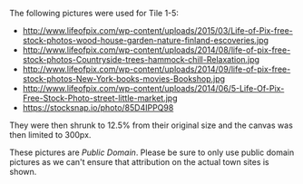 The following pictures were used for Tile 1-5:

 * http://www.lifeofpix.com/wp-content/uploads/2015/03/Life-of-Pix-free-stock-photos-wood-house-garden-nature-finland-escoveries.jpg
 * http://www.lifeofpix.com/wp-content/uploads/2014/08/life-of-pix-free-stock-photos-Countryside-trees-hammock-chill-Relaxation.jpg
 * http://www.lifeofpix.com/wp-content/uploads/2014/09/life-of-pix-free-stock-photos-New-York-books-movies-Bookshop.jpg
 * http://www.lifeofpix.com/wp-content/uploads/2014/06/5-Life-Of-Pix-Free-Stock-Photo-street-little-market.jpg
 * https://stocksnap.io/photo/85D4IPPQ98

They were then shrunk to 12.5% from their original size and the canvas was
then limited to 300px.

These pictures are *Public Domain*. Please be sure to only use public domain
pictures as we can't ensure that attribution on the actual town sites is
shown.
